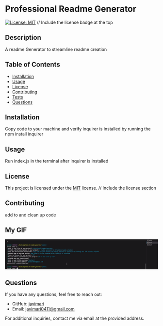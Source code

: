 # Professional Readme Generator
  
  [![License: MIT](https://img.shields.io/badge/License-MIT-yellow.svg)](https://opensource.org/licenses/MIT) // Include the license badge at the top
  
  ## Description
  A readme Generator to streamline readme creation
  
  ## Table of Contents
  - [Installation](#installation)
  - [Usage](#usage)
  - [License](#license)
  - [Contributing](#contributing)
  - [Tests](#tests)
  - [Questions](#questions)
  
  ## Installation
  Copy code to your machine and verify inquirer is installed by running the  npm install inquirer
  
  ## Usage
  Run index.js in the terminal after inquirer is installed
  
  ## License
  This project is licensed under the [MIT](https://opensource.org/licenses/MIT) license. // Include the license section
  
  ## Contributing
  add to and clean up code
  
  ## My GIF
  ![](https://github.com/javimari/week-9-readme-generator/blob/main/readmegen.gif)
  
  
  ## Questions
  If you have any questions, feel free to reach out:
  - GitHub: [javimari](https://github.com/javimari)
  - Email: javimari0411@gmail.com
  
  For additional inquiries, contact me via email at the provided address.
  
